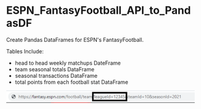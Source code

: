 # ESPN_FantasyFootball_API_to_PandasDF
Create Pandas DataFrames for ESPN's FantasyFootball.


Tables Include:
- head to head weekly matchups DateFrame
- team seasonal totals DataFrame
- seasonal transactions DataFrame
- total points from each football stat DataFrame


![Find League ID](https://github.com/rbvancleave/ESPN_FantasyFootball_API_to_PandasDF/blob/master/images/leagueid_from_url.png?raw=true)
